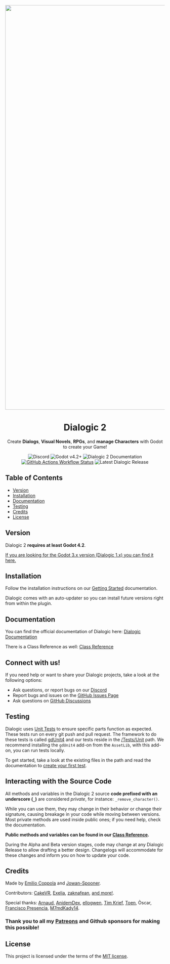 <p align="center">
  <img width="1280" alt="cover" src="https://user-images.githubusercontent.com/2206700/189457799-6327bab0-b085-4421-8640-6a18e395d17d.png">
</p>

<h1 align="center">Dialogic 2</h1>

<p align="center">
  Create <b>Dialogs</b>, <b>Visual Novels</b>, <b>RPGs</b>, and <b>manage Characters</b> with Godot to create your Game!
</p>

<p align="center">
  <a href="https://discord.gg/DjcDgDaTMe" target="_blank" style="text-decoration:none"><img alt="Discord" src="https://img.shields.io/discord/628713677239091231?logo=discord&labelColor=CFC9C8&color=646FA9"></a>
  <a href="https://godotengine.org/download/" target="_blank" style="text-decoration:none"><img alt="Godot v4.2+" src="https://img.shields.io/badge/Godot-v4.2+-%23478cbf?labelColor=CFC9C8&color=49A9B4" /></a>
  <a href="https://docs.dialogic.pro/introduction.html" target="_blank" style="text-decoration:none"><img alt="Dialogic 2 Documentation" src="https://img.shields.io/badge/documention-online-green?labelColor=CFC9C8&color=6BCD69"></a>
  <a href="https://github.com/dialogic-godot/dialogic/actions/workflows/unit_test.yml" target="_blank style="text-decoration:none"><img alt="GitHub Actions Workflow Status" src="https://img.shields.io/github/actions/workflow/status/dialogic-godot/dialogic/unit_test.yml?labelColor=CFC9C8&color=DBDCB8"></a>
  <a href="https://github.com/dialogic-godot/dialogic/releases"  target="_blank" style="text-decoration:none"><img alt="Latest Dialogic Release" src="https://img.shields.io/github/v/release/dialogic-godot/dialogic?include_prereleases&labelColor=CFC9C8&color=CBA18C"></a>
</p>

## Table of Contents
- [Version](#version)
- [Installation](#installation)
- [Documentation](#documentation)
- [Testing](#testing)
- [Credits](#credits)
- [License](#license)

## Version

Dialogic 2 **requires at least Godot 4.2**.

[If you are looking for the Godot 3.x version (Dialogic 1.x) you can find it here.](https://github.com/dialogic-godot/dialogic-1)

## Installation
Follow the installation instructions on our [Getting Started](https://docs.dialogic.pro/getting-started.html#1-installation--activation) documentation.

Dialogic comes with an auto-updater so you can install future versions right from within the plugin.

## Documentation
You can find the official documentation of Dialogic here: [Dialogic Documentation](https://docs.dialogic.pro/)

There is a Class Reference as well: [Class Reference](https://docs.dialogic.pro/class_index.html)


## Connect with us!
If you need help or want to share your Dialogic projects, take a look at the following options:

- Ask questions, or report bugs on our [Discord](https://discord.gg/DjcDgDaTMe)
- Report bugs and issues on the [GitHub Issues Page](https://github.com/dialogic-godot/dialogic/issues)
- Ask questions on [GitHub Discussions](https://github.com/dialogic-godot/dialogic/discussions)

## Testing
Dialogic uses [Unit Tests](https://en.wikipedia.org/wiki/Unit_testing) to ensure specific parts function as expected. These tests run on every git push and pull request. The framework to do these tests is called [gdUnit4](https://github.com/MikeSchulze/gdUnit4) and our tests reside in the [/Tests/Unit](https://github.com/dialogic-godot/dialogic/tree/main/Tests/Unit) path. We recommend installing the `gdUnit4` add-on from the `AssetLib`, with this add-on, you can run tests locally.

To get started, take a look at the existing files in the path and read the documentation to [create your first test](https://mikeschulze.github.io/gdUnit4/first_steps/firstTest/).

## Interacting with the Source Code
All methods and variables in the Dialogic 2 source **code prefixed with an underscore (`_`)** are considered *private*, for instance: `_remove_character()`.

While you can use them, they may change in their behavior or change their signature, causing breakage in your code while moving between versions.
Most private methods are used inside public ones; if you need help, check the documentation.

**Public methods and variables can be found in our [Class Reference](https://docs.dialogic.pro/class_index.html).**

During the Alpha and Beta version stages, code may change at any Dialogic Release to allow drafting a better design.
Changelogs will accommodate for these changes and inform you on how to update your code.


## Credits
Made by [Emilio Coppola](https://github.com/coppolaemilio) and [Jowan-Spooner](https://github.com/Jowan-Spooner).

Contributors: [CakeVR](https://github.com/CakeVR), [Exelia](https://github.com/exelia-antonov), [zaknafean](https://github.com/zaknafean), [and more!](https://github.com/dialogic-godot/dialogic/graphs/contributors).

Special thanks: [Arnaud](https://github.com/arnaudvergnet), [AnidemDex](https://github.com/AnidemDex), [ellogwen](https://github.com/ellogwen), [Tim Krief](https://github.com/timkrief), [Toen](https://twitter.com/ToenAndreMC), Òscar, [Francisco Presencia](https://francisco.io/), [M7mdKady14](https://github.com/M7mdKady14).

### Thank you to all my [Patreons](https://www.patreon.com/coppolaemilio) and Github sponsors for making this possible!

## License
This project is licensed under the terms of the [MIT license](https://github.com/dialogic-godot/dialogic/blob/main/LICENSE).
